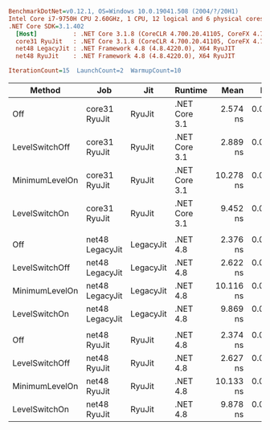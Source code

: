 ``` ini

BenchmarkDotNet=v0.12.1, OS=Windows 10.0.19041.508 (2004/?/20H1)
Intel Core i7-9750H CPU 2.60GHz, 1 CPU, 12 logical and 6 physical cores
.NET Core SDK=3.1.402
  [Host]          : .NET Core 3.1.8 (CoreCLR 4.700.20.41105, CoreFX 4.700.20.41903), X64 RyuJIT
  core31 RyuJit   : .NET Core 3.1.8 (CoreCLR 4.700.20.41105, CoreFX 4.700.20.41903), X64 RyuJIT
  net48 LegacyJit : .NET Framework 4.8 (4.8.4220.0), X64 RyuJIT
  net48 RyuJit    : .NET Framework 4.8 (4.8.4220.0), X64 RyuJIT

IterationCount=15  LaunchCount=2  WarmupCount=10  

```
|         Method |             Job |       Jit |       Runtime |      Mean |     Error |    StdDev | Ratio | RatioSD |
|--------------- |---------------- |---------- |-------------- |----------:|----------:|----------:|------:|--------:|
|            Off |   core31 RyuJit |    RyuJit | .NET Core 3.1 |  2.574 ns | 0.0147 ns | 0.0216 ns |  1.00 |    0.00 |
| LevelSwitchOff |   core31 RyuJit |    RyuJit | .NET Core 3.1 |  2.889 ns | 0.0152 ns | 0.0217 ns |  1.12 |    0.01 |
| MinimumLevelOn |   core31 RyuJit |    RyuJit | .NET Core 3.1 | 10.278 ns | 0.0348 ns | 0.0509 ns |  3.99 |    0.03 |
|  LevelSwitchOn |   core31 RyuJit |    RyuJit | .NET Core 3.1 |  9.452 ns | 0.0310 ns | 0.0465 ns |  3.67 |    0.03 |
|                |                 |           |               |           |           |           |       |         |
|            Off | net48 LegacyJit | LegacyJit |      .NET 4.8 |  2.376 ns | 0.0137 ns | 0.0201 ns |  1.00 |    0.00 |
| LevelSwitchOff | net48 LegacyJit | LegacyJit |      .NET 4.8 |  2.622 ns | 0.0138 ns | 0.0203 ns |  1.10 |    0.01 |
| MinimumLevelOn | net48 LegacyJit | LegacyJit |      .NET 4.8 | 10.116 ns | 0.0387 ns | 0.0567 ns |  4.26 |    0.04 |
|  LevelSwitchOn | net48 LegacyJit | LegacyJit |      .NET 4.8 |  9.869 ns | 0.0550 ns | 0.0806 ns |  4.15 |    0.04 |
|                |                 |           |               |           |           |           |       |         |
|            Off |    net48 RyuJit |    RyuJit |      .NET 4.8 |  2.374 ns | 0.0102 ns | 0.0140 ns |  1.00 |    0.00 |
| LevelSwitchOff |    net48 RyuJit |    RyuJit |      .NET 4.8 |  2.627 ns | 0.0157 ns | 0.0225 ns |  1.11 |    0.01 |
| MinimumLevelOn |    net48 RyuJit |    RyuJit |      .NET 4.8 | 10.133 ns | 0.0357 ns | 0.0524 ns |  4.27 |    0.03 |
|  LevelSwitchOn |    net48 RyuJit |    RyuJit |      .NET 4.8 |  9.878 ns | 0.0354 ns | 0.0497 ns |  4.16 |    0.03 |
